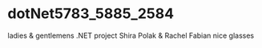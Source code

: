 # dotNet5783_5885_2584
ladies & gentlemens
.NET project Shira Polak &amp; Rachel Fabian
nice glasses
